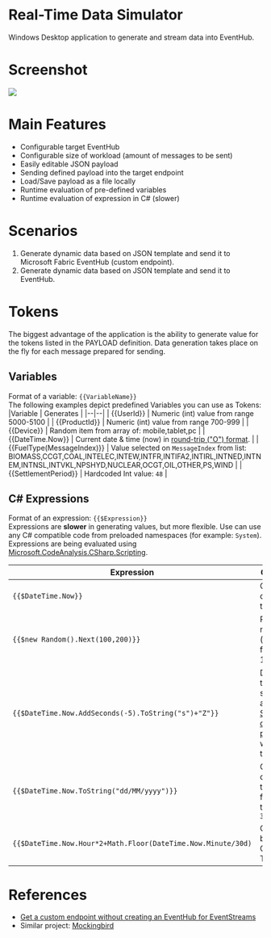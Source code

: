 # Real-Time Data Simulator
Windows Desktop application to generate and stream data into EventHub.

# Screenshot
<img src='https://pbs.twimg.com/media/GPQ0nj9WkAAlb7O?format=png&name=medium'>

# Main Features
- Configurable target EventHub
- Configurable size of workload (amount of messages to be sent)
- Easily editable JSON payload
- Sending defined payload into the target endpoint
- Load/Save payload as a file locally
- Runtime evaluation of pre-defined variables
- Runtime evaluation of expression in C# (slower)

# Scenarios
1. Generate dynamic data based on JSON template and send it to Microsoft Fabric EventHub (custom endpoint).
2. Generate dynamic data based on JSON template and send it to EventHub.

# Tokens
The biggest advantage of the application is the ability to generate value for the tokens listed in the PAYLOAD definition. Data generation takes place on the fly for each message prepared for sending.

## Variables
Format of a variable: `{{VariableName}}`  
The following examples depict predefined Variables you can use as Tokens:
|Variable | Generates |
|--|--|
| {{UserId}} | Numeric (int) value from range 5000-5100 |
| {{ProductId}} | Numeric (int) value from range 700-999 |
| {{Device}} | Random item from array of: mobile,tablet,pc |
| {{DateTime.Now}} | Current date & time (now) in [round-trip ("O") format](https://learn.microsoft.com/en-us/dotnet/standard/base-types/standard-date-and-time-format-strings#Roundtrip).  |
| {{FuelType(MessageIndex)}} | Value selected on `MessageIndex` from list: BIOMASS,CCGT,COAL,INTELEC,INTEW,INTFR,INTIFA2,INTIRL,INTNED,INTNEM,INTNSL,INTVKL,NPSHYD,NUCLEAR,OCGT,OIL,OTHER,PS,WIND
 |
| {{SettlementPeriod}} | Hardcoded Int value: `48` |

## C# Expressions
Format of an expression: `{{$Expression}}`  
Expressions are **slower** in generating values, but more flexible. Use can use any C# compatible code from preloaded namespaces (for example: `System`).
Expressions are being evaluated using [Microsoft.CodeAnalysis.CSharp.Scripting](https://github.com/dotnet/roslyn/blob/main/docs/wiki/Scripting-API-Samples.md).

   
|Expression | Generates |
|--|--|
| `{{$DateTime.Now}}` | Current date & time (now) |
| `{{$new Random().Next(100,200)}}` | Random numeric (int) value from range 100-199 |
| `{{$DateTime.Now.AddSeconds(-5).ToString("s")+"Z"}}` | Date & time 5 seconds ago in [Sortable date/time pattern](https://learn.microsoft.com/en-us/dotnet/standard/base-types/standard-date-and-time-format-strings#Sortable) with 'Z' at the end. |
| `{{$DateTime.Now.ToString("dd/MM/yyyy")}}` | Current date & time formatted to `31/12/2020` |
| `{{$DateTime.Now.Hour*2+Math.Floor(DateTime.Now.Minute/30d)` | Calculation based on Current Time  |

# References
- [Get a custom endpoint without creating an EventHub for EventStreams](https://www.youtube.com/watch?v=ftb2nN3eukg)  
- Similar project: [Mockingbird](https://www.tinybird.co/blog-posts/mockingbird-announcement-mock-data-generator)
